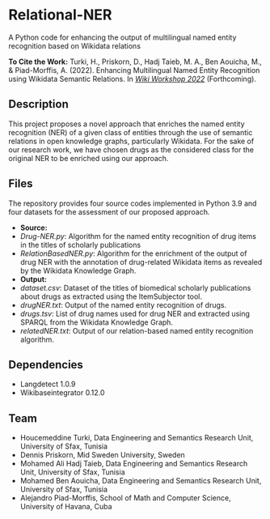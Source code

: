 # Relational-NER
A Python code for enhancing the output of multilingual named entity recognition based on Wikidata relations

**To Cite the Work:** Turki, H., Priskorn, D., Hadj Taieb, M. A., Ben Aouicha, M., & Piad-Morffis, A. (2022). Enhancing Multilingual Named Entity Recognition using Wikidata Semantic Relations. In *[Wiki Workshop 2022](https://wikiworkshop.org/2022/)* (Forthcoming).
## Description
This project proposes a novel approach that enriches the named entity recognition (NER) of a given class of entities through the use of semantic relations in open knowledge graphs, particularly Wikidata. For the sake of our research work, we have chosen drugs as the considered class for the original NER to be enriched using our approach.
## Files
The repository provides four source codes implemented in Python 3.9 and four datasets for the assessment of our proposed approach.
* **Source:**
 * *Drug-NER.py*: Algorithm for the named entity recognition of drug items in the titles of scholarly publications
 * *RelationBasedNER.py*: Algorithm for the enrichment of the output of drug NER with the annotation of drug-related Wikidata items as revealed by the Wikidata Knowledge Graph.
* **Output:**
 * *dataset.csv*: Dataset of the titles of biomedical scholarly publications about drugs as extracted using the ItemSubjector tool.
 * *drugNER.txt*: Output of the named entity recognition of drugs.
 * *drugs.tsv*: List of drug names used for drug NER and extracted using SPARQL from the Wikidata Knowledge Graph.
 * *relatedNER.txt*: Output of our relation-based named entity recognition algorithm.
## Dependencies
* Langdetect 1.0.9
* Wikibaseintegrator 0.12.0
## Team
* Houcemeddine Turki, Data Engineering and Semantics Research Unit, University of Sfax, Tunisia
* Dennis Priskorn, Mid Sweden University, Sweden
* Mohamed Ali Hadj Taieb, Data Engineering and Semantics Research Unit, University of Sfax, Tunisia
* Mohamed Ben Aouicha, Data Engineering and Semantics Research Unit, University of Sfax, Tunisia
* Alejandro Piad-Morffis, School of Math and Computer Science, University of Havana, Cuba
